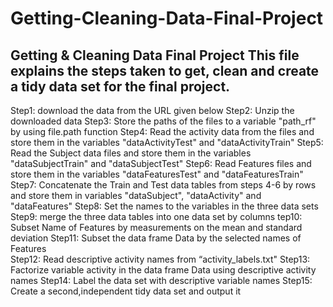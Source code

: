 # Getting-Cleaning-Data-Final-Project
Getting &amp; Cleaning Data Final Project
This file explains the steps taken to get, clean and create a tidy data set for the final project.
---------------------------------------------------------------------------------------------------

Step1: 	download the data from the URL given below
Step2: 	Unzip the downloaded data
Step3:	Store the paths of the files to a variable "path_rf" by using file.path function
Step4: 	Read the activity data from the files and store them in the variables "dataActivityTest" and "dataActivityTrain"
Step5: 	Read the Subject data files and store them in the variables "dataSubjectTrain" and "dataSubjectTest"
Step6: 	Read Features files and store them in the variables "dataFeaturesTest" and "dataFeaturesTrain"
Step7: 	Concatenate the Train and Test data tables  from steps 4-6 by rows and store them in variables
		"dataSubject", "dataActivity" and "dataFeatures"
Step8: 	Set the names to the variables in the three data sets
Step9: 	merge the three data tables into one data set by columns
tep10: 	Subset Name of Features by measurements on the mean and standard deviation
Step11:	Subset the data frame Data by the selected names of Features	
Step12:	Read descriptive activity names from “activity_labels.txt"
Step13:	Factorize variable activity in the data frame Data using descriptive activity names
Step14:	Label the data set with descriptive variable names
Step15: Create a second,independent tidy data set and output it
